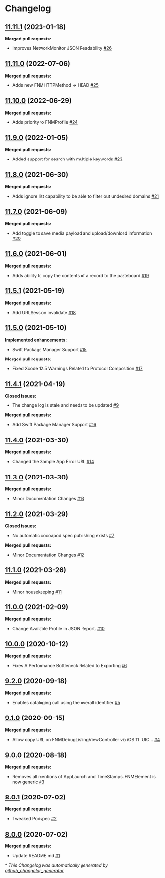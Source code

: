 # Changelog

## [11.11.1](https://github.com/Farfetch/network-monitor-ios/tree/11.11.1) (2023-01-18)

**Merged pull requests:**

- Improves NetworkMonitor JSON Readability [\#26](https://github.com/Farfetch/network-monitor-ios/pull/26)

## [11.11.0](https://github.com/Farfetch/network-monitor-ios/tree/11.11.0) (2022-07-06)

**Merged pull requests:**

- Adds new FNMHTTPMethod -\> HEAD [\#25](https://github.com/Farfetch/network-monitor-ios/pull/25)

## [11.10.0](https://github.com/Farfetch/network-monitor-ios/tree/11.10.0) (2022-06-29)

**Merged pull requests:**

- Adds priority to FNMProfile [\#24](https://github.com/Farfetch/network-monitor-ios/pull/24)

## [11.9.0](https://github.com/Farfetch/network-monitor-ios/tree/11.9.0) (2022-01-05)

**Merged pull requests:**

- Added support for search with multiple keywords [\#23](https://github.com/Farfetch/network-monitor-ios/pull/23)

## [11.8.0](https://github.com/Farfetch/network-monitor-ios/tree/11.8.0) (2021-06-30)

**Merged pull requests:**

- Adds ignore list capability to be able to filter out undesired domains [\#21](https://github.com/Farfetch/network-monitor-ios/pull/21)

## [11.7.0](https://github.com/Farfetch/network-monitor-ios/tree/11.7.0) (2021-06-09)

**Merged pull requests:**

- Add toggle to save media payload and upload/download information [\#20](https://github.com/Farfetch/network-monitor-ios/pull/20)

## [11.6.0](https://github.com/Farfetch/network-monitor-ios/tree/11.6.0) (2021-06-01)

**Merged pull requests:**

- Adds ability to copy the contents of a record to the pasteboard [\#19](https://github.com/Farfetch/network-monitor-ios/pull/19)

## [11.5.1](https://github.com/Farfetch/network-monitor-ios/tree/11.5.1) (2021-05-19)

**Merged pull requests:**

- Add URLSession invalidate [\#18](https://github.com/Farfetch/network-monitor-ios/pull/18)

## [11.5.0](https://github.com/Farfetch/network-monitor-ios/tree/11.5.0) (2021-05-10)

**Implemented enhancements:**

- Swift Package Manager Support [\#15](https://github.com/Farfetch/network-monitor-ios/issues/15)

**Merged pull requests:**

- Fixed Xcode 12.5 Warnings Related to Protocol Composition [\#17](https://github.com/Farfetch/network-monitor-ios/pull/17)

## [11.4.1](https://github.com/Farfetch/network-monitor-ios/tree/11.4.1) (2021-04-19)

**Closed issues:**

- The change log is stale and needs to be updated [\#9](https://github.com/Farfetch/network-monitor-ios/issues/9)

**Merged pull requests:**

- Add Swift Package Manager Support [\#16](https://github.com/Farfetch/network-monitor-ios/pull/16)

## [11.4.0](https://github.com/Farfetch/network-monitor-ios/tree/11.4.0) (2021-03-30)

**Merged pull requests:**

- Changed the Sample App Error URL  [\#14](https://github.com/Farfetch/network-monitor-ios/pull/14)

## [11.3.0](https://github.com/Farfetch/network-monitor-ios/tree/11.3.0) (2021-03-30)

**Merged pull requests:**

- Minor Documentation Changes [\#13](https://github.com/Farfetch/network-monitor-ios/pull/13)

## [11.2.0](https://github.com/Farfetch/network-monitor-ios/tree/11.2.0) (2021-03-29)

**Closed issues:**

- No automatic cocoapod spec publishing exists [\#7](https://github.com/Farfetch/network-monitor-ios/issues/7)

**Merged pull requests:**

- Minor Documentation Changes [\#12](https://github.com/Farfetch/network-monitor-ios/pull/12)

## [11.1.0](https://github.com/Farfetch/network-monitor-ios/tree/11.1.0) (2021-03-26)

**Merged pull requests:**

- Minor housekeeping [\#11](https://github.com/Farfetch/network-monitor-ios/pull/11)

## [11.0.0](https://github.com/Farfetch/network-monitor-ios/tree/11.0.0) (2021-02-09)

**Merged pull requests:**

- Change Available Profile in JSON Report.  [\#10](https://github.com/Farfetch/network-monitor-ios/pull/10)

## [10.0.0](https://github.com/Farfetch/network-monitor-ios/tree/10.0.0) (2020-10-12)

**Merged pull requests:**

- Fixes A Performance Bottleneck Related to Exporting [\#6](https://github.com/Farfetch/network-monitor-ios/pull/6)

## [9.2.0](https://github.com/Farfetch/network-monitor-ios/tree/9.2.0) (2020-09-18)

**Merged pull requests:**

- Enables cataloging call using the overall identifier [\#5](https://github.com/Farfetch/network-monitor-ios/pull/5)

## [9.1.0](https://github.com/Farfetch/network-monitor-ios/tree/9.1.0) (2020-09-15)

**Merged pull requests:**

- Allow copy URL on FNMDebugListingViewController via iOS 11 `UIC… [\#4](https://github.com/Farfetch/network-monitor-ios/pull/4)

## [9.0.0](https://github.com/Farfetch/network-monitor-ios/tree/9.0.0) (2020-08-18)

**Merged pull requests:**

- Removes all mentions of AppLaunch and TimeStamps. FNMElement is now generic [\#3](https://github.com/Farfetch/network-monitor-ios/pull/3)

## [8.0.1](https://github.com/Farfetch/network-monitor-ios/tree/8.0.1) (2020-07-02)

**Merged pull requests:**

- Tweaked Podspec [\#2](https://github.com/Farfetch/network-monitor-ios/pull/2)

## [8.0.0](https://github.com/Farfetch/network-monitor-ios/tree/8.0.0) (2020-07-02)

**Merged pull requests:**

- Update README.md [\#1](https://github.com/Farfetch/network-monitor-ios/pull/1)



\* *This Changelog was automatically generated by [github_changelog_generator](https://github.com/github-changelog-generator/github-changelog-generator)*
